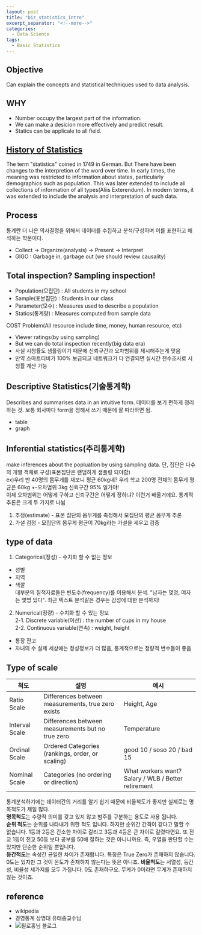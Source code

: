 ```yaml
---
layout: post
title: "biz_statistics_intro"
excerpt_separator: "<!--more-->"
categories:
  - Data Science
tags:
  - Basic Statistics
---
```


## Objective
Can explain the concepts and statistical techniques used to data analysis.

<!--more-->

## WHY
* Number occupy the largest part of the information.
* We can make a desicion more effectively and predict result.
* Statics can be applicale to all field.

<!--more-->

## [History of Statistics](https://en.wikipedia.org/wiki/History_of_statistics)
The term "statistics" coined in 1749 in German. But There have been changes to the interpretion of the word over time. In early times, the meaning was restricted to information about states, particularly demographics such as population. This was later extended to include all collections of information of all types(Aliis Exterendum). In modern terms, it was extended to include the analysis and interpretation of such data. 

<!--more-->

## Process
통계란 더 나은 의사결정을 위해서 데이터를 수집하고 분석/구성하며 이를 표현하고 해석하는 학문이다.  
* Collect -> Organize(analysis) -> Present -> Interpret
* GIGO : Garbage in, garbage out (we should review causality)
<!--more-->

## Total inspection? Sampling inspection!

* Population(모집단) : All students in my school
* Sample(표본집단) : Students in our class
* Parameter(모수) : Measures used to describe a population
* Statics(통계량) : Measures computed from sample data  

COST Problem(All resource include time, money, human resource, etc)

- Viewer ratings(by using sampling)
- But we can do total inspection recently(big data era)
- 사실 시청률도 샘플링이기 때문에 신뢰구간과 오차범위를 제시해주는게 맞음
- 만약 스마트티비가 100% 보급되고 네트워크가 다 연결되면 실시간 전수조사로 시청률 계산 가능

<!--more-->

## Descriptive Statistics(기술통계학)

Describes and summarises data in an intuitive form. 데이터를 보기 편하게 정리하는 것. 보통 회사마다 form을 정해서 쓰기 때문에 잘 따라하면 됨.
* table
* graph

<!--more-->

## Inferential statistics(추리통계학)

make inferences about the popluation by using sampling data. 단, 집단은 다수의 개별 객체로 구성(표본집단은 랜덤하게 샘플링 되야함)  
ex)우리 반 40명의 몸무게를 재보니 평균 60kg네? 우리 학교 200명 전체의 몸무게 평균은 60kg +-오차범위 3kg 신뢰구간 95% 일거야!  
이제 오차범위는 어떻게 구하고 신뢰구간은 어떻게 정하냐? 이런거 배울거에요. 통계적 추론은 크게 두 가지로 나뉨

1. 추정(estimate) - 표본 집단의 몸무게를 측정해서 모집단의 평균 몸무게 추론
2. 가설 검정 - 모집단의 몸무게 평균이 70kg라는 가설을 세우고 검증

<!--more-->

## type of data

1. Categorical(정성) - 수치화 할 수 없는 정보
* 성별
* 지역
* 색깔  
대부분의 질적자료들은 빈도수(frequency)를 이용해서 분석. "남자는 몇명, 여자는 몇명 있다". 최근 텍스트 분석같은 경우는 감성에 대한 분석까지!

2. Numerical(정량) - 수치화 할 수 있는 정보  
  2-1. Discrete variable(이산) : the number of cups in my house  
  2-2. Continuous variable(연속) : weight, height
* 통장 잔고
* 자녀의 수
실제 세상에는 정성정보가 더 많음, 통계적으로는 정량적 변수들이 좋음

<!--more-->

## Type of scale

| 척도 | 설명 | 예시 |
| -------- | ------ |  ------ |
|Ratio Scale| Differences between measurements, true zero exists | Height, Age | 
|Interval Scale|Differences between measurements but no true zero|Temperature|
|Ordinal Scale|Ordered Categories (rankings, order, or scaling)|good 10 / soso 20 / bad 15|
|Nominal Scale|Categories (no ordering or direction)|What workers want? Salary / WLB / Better retirement|

통계분석하기에는 데이터간의 거리를 알기 쉽기 때문에 비율척도가 좋지만 실제로는 명목척도가 제일 많다.  
**명목척도**는 수량적 의미를 갖고 있지 않고 범주를 구분하는 용도로 사용 됩니다.  
**순위 척도**는 순위를 나타내기 위한 척도 입니다.
하지만 순위간 간격이 같다고 말할 수 없습니다. 1등과 2등은 간소한 차이로 갈리고 3등과 4등은 큰 차이로 갈렸다면요. 
또 전교 1등이 전교 50등 보다 공부를 50배 잘하는 것은 아니니까요. 즉, 우열을 판단할 수는 있지만 단순한 순위일 뿐입니다.  
**등간척도**는 속성간 균일한 차이가 존재합니다. 특징은 True Zero가 존재하지 않습니다. 0도는 있지만 그 것이 온도가 존재하지 않는다는 뜻은 아니죠.
**비율척도**는 서열성, 등간성, 비율성 세가지를 모두 가집니다. 0도 존재하구요. 무게가 0이라면 무게가 존재하지 않는 것이죠.


<!--more-->



## reference
* wikipedia
* 경영통계 상명대 유태종교수님
* ![필로홍님 블로그](http://drhongdatanote.tistory.com/8?category=648822)
